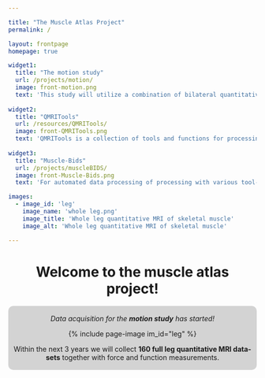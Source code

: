 ```yaml
---

title: "The Muscle Atlas Project"
permalink: /

layout: frontpage
homepage: true

widget1:
  title: "The motion study"
  url: /projects/motion/
  image: front-motion.png
  text: 'This study will utilize a combination of bilateral quantitative MRI scans of the full legs and force measurements to create a data-set of 160 healthy individuals ranging in age from 15 to 65 years.'
  
widget2:
  title: "QMRITools"
  url: /resources/QMRITools/
  image: front-QMRITools.png
  text: 'QMRITools is a collection of tools and functions for processing quantitative MRI data.The toolbox was developed mostly in the context of quantitative muscle, nerve and cardiac magnetic resonance imaging.'
  
widget3:
  title: "Muscle-Bids"
  url: /projects/muscleBIDS/
  image: front-Muscle-Bids.png
  text: 'For automated data processing of processing with various tool-boxes data management is important. For this, the muscle MRI community is developing the Muscle BIDS data structure.'

images:
  - image_id: 'leg'
    image_name: 'whole leg.png'
    image_title: 'Whole leg quantitative MRI of skeletal muscle'
    image_alt: 'Whole leg quantitative MRI of skeletal muscle' 

---
```


<div align="center" ><h1>Welcome to the muscle atlas project!</h1></div>

<div class="t30" align="center" style="background-color: #D3D3D3; border-radius: 10px;">
<br><em>Data acquisition for the <b>motion study</b> has started!</em><br>

{% include page-image im_id="leg" %}

Within the next 3 years we will collect <b>160 full leg quantitative MRI data-sets</b> together with force and function measurements.
<br><br>
</div>
